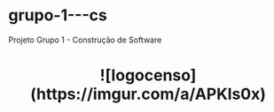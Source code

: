 # grupo-1---cs
Projeto Grupo 1 - Construção de Software 

<h1 align="center"> ![logocenso](https://imgur.com/a/APKls0x) </h1>
